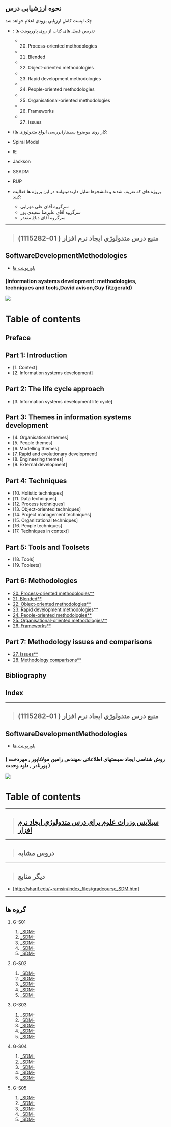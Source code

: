 ## نحوه ارزشیابی درس

چک لیست کامل ارزیابی بزودی اعلام خواهد شد
 
- :   تدریس فصل های کتاب از روی پاورپوینت ها 
    - 	20. Process-oriented methodologies
    -  21. Blended
    - 	22. Object-oriented methodologies
    -  23. Rapid development methodologies
    - 	24. People-oriented methodologies
    - 	25. Organisational-oriented methodologies
    - 	26. Frameworks
    -  27. Issues
    
-	کار روی موضوع سمینار(بررسی انواع متدولوژی ها):
   -	Spiral Model
   -	IE
   -	Jackson
   -	SSADM
   -	RUP


- پروژه های که تعریف شدند و دانشجوها تمایل دارندمیتوانند در این پروژه ها فعالیت کنند:
    
   -	سرگروه آقای علی مهرایی
   -	سرگروه آقای علیرضا سعیدی پور
   -	سرگروه آقای دباغ مقتدر

---------------
>## (منبع درس متدولوژي ايجاد نرم افزار ( 01-1115282


## SoftwareDevelopmentMethodologies

- [پاورپوینت ها]()
    
###    (Information systems development: methodologies, techniques and tools,David avison,Guy fitzgerald)

<a href=""><img src="https://github.com/AliRazavi-edu/PNU_3991/blob/master/_Image/Information%20systems%20development%20methodologies%2C%20techniques%20and%20tools.png"> </a>
# Table of contents
## Preface
## Part 1: Introduction
- [1. Context]
- [2. Information systems development]

## Part 2: The life cycle approach
- [3. Information systems development life cycle]

## Part 3: Themes in information systems development
- [4. Organisational themes]
- [5. People themes]
- [6. Modelling themes]
- [7. Rapid and evolutionary development]
- [8. Engineering themes]
- [9. External development]

## Part 4: Techniques
- [10. Holistic techniques]
- [11. Data techniques]
- [12. Process techniques]
- [13. Object-oriented techniques]
- [14. Project management techniques]
- [15. Organizational techniques]
- [16. People techniques]
- [17. Techniques in context]

## Part 5: Tools and Toolsets
- [18. Tools]
- [19. Toolsets]

## Part 6: Methodologies
- [20. Process-oriented methodologies**]()
- [21. Blended**]()
- [22. Object-oriented methodologies**]()
- [23. Rapid development methodologies**]()
- [24. People-oriented methodologies**]()
- [25. Organisational-oriented methodologies**]()
- [26. Frameworks**]()

## Part 7: Methodology issues and comparisons
- [27. Issues**]()
- [28. Methodology comparisons**]()

## Bibliography

## Index 

--------------

>## (منبع درس متدولوژي ايجاد نرم افزار ( 01-1115282


## SoftwareDevelopmentMethodologies

- [پاورپوینت ها]()
    
 
###    ( روش شناسی ایجاد سیستهای اطلاعاتی ،مهندس رامین مولاناپور , مهردخت پورنادر , داود وحدت  )

<a href=""><img src="https://github.com/AliRazavi-edu/PNU_3991/blob/master/_Image/Information%20systems%20development%20methodologies%2C%20techniques%20and%20tools1.png"> </a>
# Table of contents
--------------

>## [سیلابس وزرات علوم برای درس  متدولوژي ايجاد نرم افزار](https://github.com/AliRazavi-edu/PNU_3991/blob/master/_Syllabus/Educ_1140_0_Metheod.pdf)  

--------------

>## دروس مشابه

-----------

> ## دیگر منابع
- [http://sharif.edu/~ramsin/index_files/gradcourse_SDM.htm]

---------------
## گروه ها

1. G-S01
    1. [_SDM-]()    
    1. [_SDM-]()    
    1. [_SDM-]()    
    1. [_SDM-]() 
    1. [_SDM-]()
    
2. G-S02
    1. [_SDM-]()    
    1. [_SDM-]()    
    1. [_SDM-]()    
    1. [_SDM-]() 
    1. [_SDM-]()    
   
3. G-S03
    1. [_SDM-]()    
    1. [_SDM-]()    
    1. [_SDM-]()    
    1. [_SDM-]() 
    1. [_SDM-]()    
   
4. G-S04
    1. [_SDM-]()    
    1. [_SDM-]()    
    1. [_SDM-]()    
    1. [_SDM-]() 
    1. [_SDM-]()
    
5. G-S05
    1. [_SDM-]()    
    1. [_SDM-]()    
    1. [_SDM-]()    
    1. [_SDM-]() 
    1. [_SDM-]()
    



